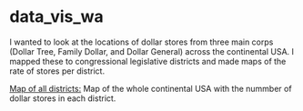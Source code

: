 # data_vis_wa
I wanted to look at the locations of dollar stores from three main corps (Dollar Tree, Family Dollar, and Dollar General) across the continental USA. I mapped these to congressional legislative districts and made maps of the rate of stores per district.


[Map of all districts:](https://github.com/gperez21/data_vis_wa/blob/master/Dollar%20store/GIS/Maps/Dollar%20stores%20per%20district.pdf) Map of the whole continental USA with the nummber of dollar stores in each district.

